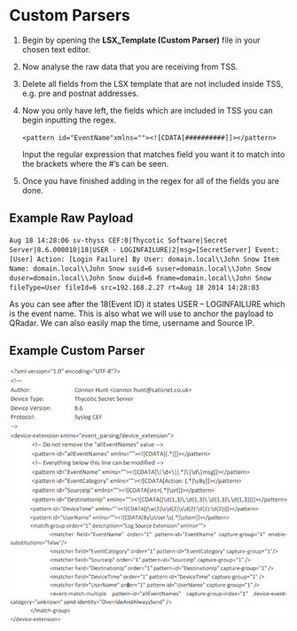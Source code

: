 [title]: # (Custom Parsers)
[tags]: # (introduction)
[priority]: # (103)
# Custom Parsers

1. Begin by opening the __LSX_Template (Custom Parser)__ file in your chosen text editor.
1. Now analyse the raw data that you are receiving from TSS.
1. Delete all fields from the LSX template that are not included inside TSS, e.g. pre and postnat
addresses.
1. Now you only have left, the fields which are included in TSS you can begin inputting the regex.

   `<pattern id="EventName"xmlns=""><![CDATA[##########]]></pattern>`

   Input the regular expression that matches field you want it to match into the brackets where the
   #’s can be seen.

1. Once you have finished adding in the regex for all of the fields you are done.

## Example Raw Payload

`Aug 18 14:28:06 sv-thyss CEF:0|Thycotic Software|Secret Server|8.6.000010|18|USER -
LOGINFAILURE|2|msg=[SecretServer] Event: [User] Action: [Login Failure] By User: domain.local\\John Snow
Item Name: domain.local\\John Snow suid=6 suser=domain.local\\John Snow duser=domain.local\\John Snow
duid=6 fname=domain.local\\John Snow fileType=User fileId=6 src=192.168.2.27 rt=Aug 18 2014 14:28:03`

As you can see after the 18(Event ID) it states USER – LOGINFAILURE which is the event name. This is
also what we will use to anchor the payload to QRadar. We can also easily map the time, username and
Source IP.

## Example Custom Parser

![tag](images/config3.png)
![tag](images/config4.png)